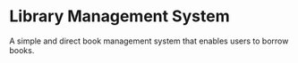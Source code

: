 # Library Management System

A simple and direct book management system that enables users to borrow books.
